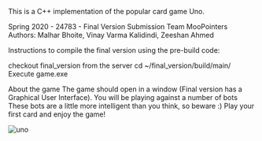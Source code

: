 This is a C++ implementation of the popular card game Uno.

Spring 2020 - 24783 - Final Version Submission Team MooPointers
Authors: Malhar Bhoite, Vinay Varma Kalidindi, Zeeshan Ahmed

Instructions to compile the final version using the pre-build code:

checkout final_version from the server
cd ~/final_version/build/main/
Execute game.exe

About the game
The game should open in a window (Final version has a Graphical User Interface).
You will be playing against a number of bots
These bots are a little more intelligent than you think, so beware :)
Play your first card and enjoy the game!

![uno](https://user-images.githubusercontent.com/52419960/112852338-d392fc00-9079-11eb-9575-9541b16fd14f.JPG)

